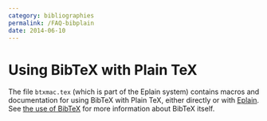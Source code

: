 ```yaml
---
category: bibliographies
permalink: /FAQ-bibplain
date: 2014-06-10
---
```


# Using BibTeX with Plain TeX

The file `btxmac.tex` (which is part of the Eplain system)
contains macros and documentation for using BibTeX with
Plain TeX, either directly or with [Eplain](/FAQ-eplain).  See
[the use of BibTeX](/FAQ-BibTeXing) for more
information about BibTeX itself.

